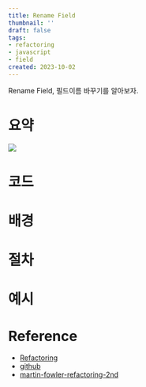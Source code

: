 ```yaml
---
title: Rename Field
thumbnail: ''
draft: false
tags:
- refactoring
- javascript
- field
created: 2023-10-02
---
```


Rename Field, 필드이름 바꾸기를 알아보자.

# 요약

![](Refactoring_44_RenameField_0.png)

# 코드

# 배경

# 절차

# 예시

# Reference

* [Refactoring](https://product.kyobobook.co.kr/detail/S000001810241)
* [github](https://github.com/WegraLee/Refactoring)
* [martin-fowler-refactoring-2nd](https://github.com/wickedwukong/martin-fowler-refactoring-2nd)
